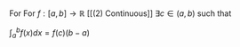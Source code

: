 For For $f : [a,b] \rightarrow \mathbb{R}$ [[(2) Continuous]] $\exists c \in (a,b)$ such that

${\int_{a}^b}f(x) dx = f(c)(b-a)$
